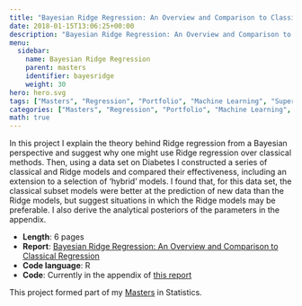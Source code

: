 ```yaml
---
title: "Bayesian Ridge Regression: An Overview and Comparison to Classical Regression"
date: 2018-01-15T13:06:25+00:00
description: "Bayesian Ridge Regression: An Overview and Comparison to Classical Regression"
menu:
  sidebar:
    name: Bayesian Ridge Regression
    parent: masters
    identifier: bayesridge
    weight: 30
hero: hero.svg
tags: ["Masters", "Regression", "Portfolio", "Machine Learning", "Supervised", "R"]
categories: ["Masters", "Regression", "Portfolio", "Machine Learning", "Supervised", "R"]
math: true
---
```


In this project I explain the theory behind Ridge regression from a Bayesian perspective and suggest why one might use Ridge regression over classical methods. Then, using a data set on Diabetes I constructed a series of classical and Ridge models and compared their effectiveness, including an extension to a selection of ‘hybrid’ models. I found that, for this data set, the classical subset models were better at the prediction of new data than the Ridge models, but suggest situations in which the Ridge models may be preferable. I also derive the analytical posteriors of the parameters in the appendix.


- **Length**: 6 pages
- **Report**: [Bayesian Ridge Regression: An Overview and Comparison to Classical Regression](/files/Masters/Bayesian%20Ridge%20Regression_An%20Overview%20and%20Comparison%20to%20Classical%20Regression.pdf)
- **Code language**: R
- **Code**: Currently in the appendix of [this report](/files/Masters/Bayesian%20Ridge%20Regression_An%20Overview%20and%20Comparison%20to%20Classical%20Regression.pdf)

This project formed part of my [Masters](/posts/projects/masters/) in Statistics.